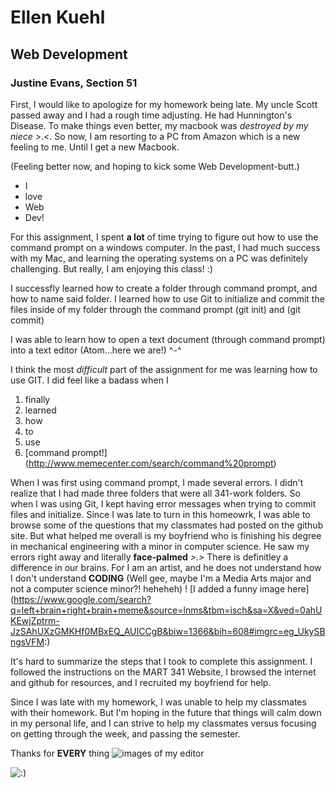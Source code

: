 # Ellen Kuehl

## Web Development

### Justine Evans, Section 51

First, I would like to apologize for my homework being late. My uncle Scott passed away and I had a rough time adjusting. He had Hunnington's Disease. To make things even better, my macbook was *destroyed by my niece* >.<. So now, I am resorting to a PC from Amazon which is a new feeling to me. Until I get a new Macbook.

(Feeling better now, and hoping to kick some Web Development-butt.)

- I
- love
- Web
- Dev!

For this assignment, I spent **a lot** of time trying to figure out how to use the command prompt on a windows computer. In the past, I had much success with my Mac, and learning the operating systems on a PC was definitely challenging. But really, I am enjoying this class! :)

I successfly learned how to create a folder through command prompt, and how to name said folder. I learned how to use Git to initialize and commit the files inside of my folder through the command prompt (git init) and (git commit)

I was able to learn how to open a text document (through command prompt) into a text editor (Atom...here we are!) ^-^

I think the most *difficult* part of the assignment for me was learning how to use GIT. I did feel like a badass when I
1. finally
2. learned
3. how
4. to
5. use
6. [command prompt!] (http://www.memecenter.com/search/command%20prompt)

When I was first using command prompt, I made several errors. I didn't realize that I had made three folders that were all 341-work folders. So when I was using Git, I kept having error messages when trying to commit files and initialize. Since I was late to turn in this homeowrk, I was able to browse some of the questions that my classmates had posted on the github site. But what helped me overall is my boyfriend who is finishing his degree in mechanical engineering with a minor in computer science. He saw my errors right away and literally **face-palmed** *>.>* There is definitley a difference in our brains. For I am an artist, and he does not understand how I don't understand **CODING** (Well gee, maybe I'm a Media Arts major and not a computer science minor?! heheheh) ! [I added a funny image here] (https://www.google.com/search?q=left+brain+right+brain+meme&source=lnms&tbm=isch&sa=X&ved=0ahUKEwjZptrm-JzSAhUXzGMKHf0MBxEQ_AUICCgB&biw=1366&bih=608#imgrc=eg_UkySBngsVFM:)

It's hard to summarize the steps that I took to complete this assignment. I followed the instructions on the MART 341 Website, I browsed the internet and github for resources, and I recruited my boyfriend for help.

Since I was late with my homework, I was unable to help my classmates with their homework. But I'm hoping in the future that things will calm down in my personal life, and I can strive to help my classmates versus focusing on getting through the week, and passing the semester.

Thanks for **EVERY** thing ![images of my editor](C:\Users\Kyle\Documents\341-work\week-02-assignment)

![:)](C:\Users\Kyle\Documents\341-work\week-02-assignment)
